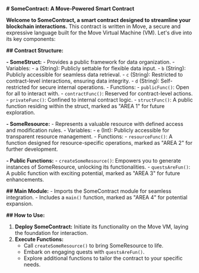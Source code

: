  **# SomeContract: A Move-Powered Smart Contract**

**Welcome to SomeContract, a smart contract designed to streamline your blockchain interactions.** This contract is written in Move, a secure and expressive language built for the Move Virtual Machine (VM). Let's dive into its key components:

**## Contract Structure:**

**- SomeStruct:**
    - Provides a public framework for data organization.
    - Variables:
        - `a` (String): Publicly settable for flexible data input.
        - `b` (String): Publicly accessible for seamless data retrieval.
        - `c` (String): Restricted to contract-level interactions, ensuring data integrity.
        - `d` (String): Self-restricted for secure internal operations.
    - Functions:
        - `publicFunc()`: Open for all to interact with.
        - `contractFunc()`: Reserved for contract-level actions.
        - `privateFunc()`: Confined to internal contract logic.
        - `structFunc()`: A public function residing within the struct, marked as "AREA 1" for future exploration.

**- SomeResource:**
    - Represents a valuable resource with defined access and modification rules.
    - Variables:
        - `e` (Int): Publicly accessible for transparent resource management.
    - Functions:
        - `resourceFunc()`: A function designed for resource-specific operations, marked as "AREA 2" for further development.

**- Public Functions:**
    - `createSomeResource()`: Empowers you to generate instances of SomeResource, unlocking its functionalities.
    - `questsAreFun()`: A public function with exciting potential, marked as "AREA 3" for future enhancements.

**## Main Module:**
    - Imports the SomeContract module for seamless integration.
    - Includes a `main()` function, marked as "AREA 4" for potential expansion.

**## How to Use:**

1. **Deploy SomeContract:** Initiate its functionality on the Move VM, laying the foundation for interaction.
2. **Execute Functions:**
    - Call `createSomeResource()` to bring SomeResource to life.
    - Embark on engaging quests with `questsAreFun()`.
    - Explore additional functions to tailor the contract to your specific needs.
